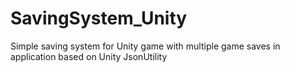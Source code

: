 # SavingSystem_Unity
Simple saving system for Unity game with multiple game saves in application based on Unity JsonUtility
